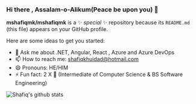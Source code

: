### Hi there , Assalam-o-Alikum(Peace be upon you) 👋

**mshafiqmk/mshafiqmk** is a ✨ _special_ ✨ repository because its `README.md` (this file) appears on your GitHub profile.

Here are some ideas to get you started:

- 💬 Ask me about .NET, Angular, React , Azure and Azure DevOps
- 📫 How to reach me: shafiqkhuidad@hotmail.com
- 😄 Pronouns: HE/HIM
- ⚡ Fun fact: 2 X 🥇 (Intermediate of Computer Science & BS Software Engineering)



![Shafiq's github stats](https://github-readme-stats.vercel.app/api?username=mshafiqmk&show_icons=true)
